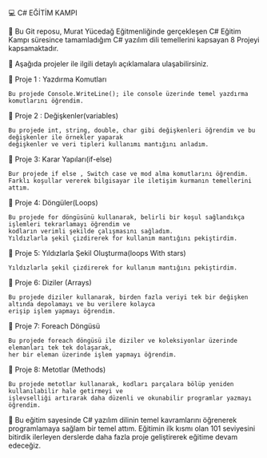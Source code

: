 ﻿💻 C# EĞİTİM KAMPI 

🚩 Bu Git reposu, Murat Yücedağ Eğitmenliğinde gerçekleşen C# Eğitim Kampı süresince tamamladığım C# yazılım dili temellerini kapsayan 8 Projeyi kapsamaktadır.

📌 Aşağıda projeler ile ilgili detaylı açıklamalara ulaşabilirsiniz.

📍 Proje 1 : Yazdırma Komutları

	Bu projede Console.WriteLine(); ile console üzerinde temel yazdırma komutlarını öğrendim.

📍 Proje 2 : Değişkenler(variables)

	Bu projede int, string, double, char gibi değişkenleri öğrendim ve bu değişkenler ile örnekler yaparak
	değişkenler ve veri tipleri kullanımı mantığını anladım.

📍 Proje 3: Karar Yapıları(if-else)

	Bur projede if else , Switch case ve mod alma komutlarını öğrendim. 
	Farklı koşullar vererek bilgisayar ile iletişim kurmanın temellerini attım.

📍 Proje 4: Döngüler(Loops)

	Bu projede for döngüsünü kullanarak, belirli bir koşul sağlandıkça işlemleri tekrarlamayı öğrendim ve 
	kodların verimli şekilde çalışmasını sağladım.
	Yıldızlarla şekil çizdirerek for kullanım mantığını pekiştirdim.

📍 Proje 5: Yıldızlarla Şekil Oluşturma(loops With stars)

	Yıldızlarla şekil çizdirerek for kullanım mantığını pekiştirdim.

📍 Proje 6: Diziler (Arrays)

	Bu projede diziler kullanarak, birden fazla veriyi tek bir değişken altında depolamayı ve bu verilere kolayca 
	erişip işlem yapmayı öğrendim.

📍 Proje 7: Foreach Döngüsü

	Bu projede foreach döngüsü ile diziler ve koleksiyonlar üzerinde elemanları tek tek dolaşarak, 
	her bir eleman üzerinde işlem yapmayı öğrendim.

📍 Proje 8: Metotlar (Methods)

	Bu projede metotlar kullanarak, kodları parçalara bölüp yeniden kullanılabilir hale getirmeyi ve 
	işlevselliği artırarak daha düzenli ve okunabilir programlar yazmayı öğrendim.


🌟 Bu eğitim sayesinde C# yazılım dilinin temel kavramlarını öğrenerek programlamaya sağlam bir temel attım. Eğitimin ilk kısmı olan 101 seviyesini bitirdik ilerleyen derslerde daha fazla proje geliştirerek eğitime devam edeceğiz.